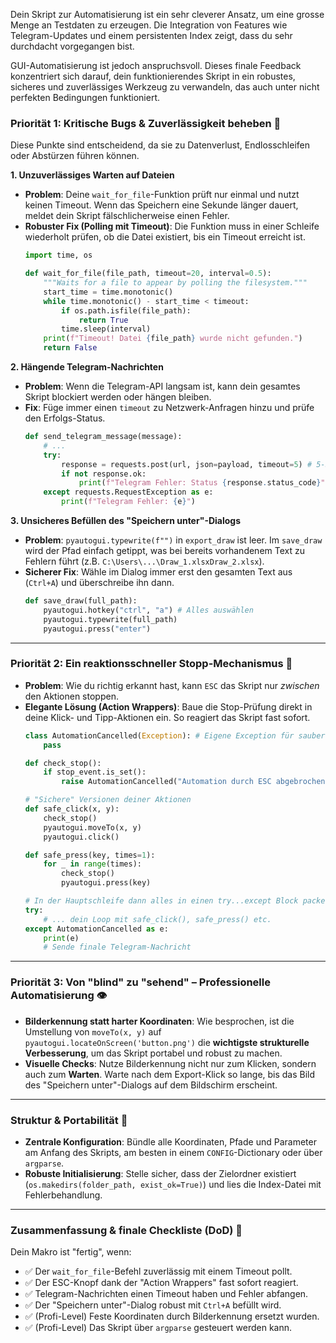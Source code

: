 Dein Skript zur Automatisierung ist ein sehr cleverer Ansatz, um eine grosse Menge an Testdaten zu erzeugen. Die Integration von Features wie Telegram-Updates und einem persistenten Index zeigt, dass du sehr durchdacht vorgegangen bist.

GUI-Automatisierung ist jedoch anspruchsvoll. Dieses finale Feedback konzentriert sich darauf, dein funktionierendes Skript in ein robustes, sicheres und zuverlässiges Werkzeug zu verwandeln, das auch unter nicht perfekten Bedingungen funktioniert.

### Priorität 1: Kritische Bugs & Zuverlässigkeit beheben 🐞

Diese Punkte sind entscheidend, da sie zu Datenverlust, Endlosschleifen oder Abstürzen führen können.

**1. Unzuverlässiges Warten auf Dateien**

  * **Problem**: Deine `wait_for_file`-Funktion prüft nur einmal und nutzt keinen Timeout. Wenn das Speichern eine Sekunde länger dauert, meldet dein Skript fälschlicherweise einen Fehler.
  * **Robuster Fix (Polling mit Timeout)**: Die Funktion muss in einer Schleife wiederholt prüfen, ob die Datei existiert, bis ein Timeout erreicht ist.
    ```python
    import time, os
    
    def wait_for_file(file_path, timeout=20, interval=0.5):
        """Waits for a file to appear by polling the filesystem."""
        start_time = time.monotonic()
        while time.monotonic() - start_time < timeout:
            if os.path.isfile(file_path):
                return True
            time.sleep(interval)
        print(f"Timeout! Datei {file_path} wurde nicht gefunden.")
        return False
    ```

**2. Hängende Telegram-Nachrichten**

  * **Problem**: Wenn die Telegram-API langsam ist, kann dein gesamtes Skript blockiert werden oder hängen bleiben.
  * **Fix**: Füge immer einen `timeout` zu Netzwerk-Anfragen hinzu und prüfe den Erfolgs-Status.
    ```python
    def send_telegram_message(message):
        # ...
        try:
            response = requests.post(url, json=payload, timeout=5) # 5-Sekunden-Timeout
            if not response.ok:
                print(f"Telegram Fehler: Status {response.status_code}")
        except requests.RequestException as e:
            print(f"Telegram Fehler: {e}")
    ```

**3. Unsicheres Befüllen des "Speichern unter"-Dialogs**

  * **Problem**: `pyautogui.typewrite(f"")` in `export_draw` ist leer. Im `save_draw` wird der Pfad einfach getippt, was bei bereits vorhandenem Text zu Fehlern führt (z.B. `C:\Users\...\Draw_1.xlsxDraw_2.xlsx`).
  * **Sicherer Fix**: Wähle im Dialog immer erst den gesamten Text aus (`Ctrl+A`) und überschreibe ihn dann.
    ```python
    def save_draw(full_path):
        pyautogui.hotkey("ctrl", "a") # Alles auswählen
        pyautogui.typewrite(full_path)
        pyautogui.press("enter")
    ```

-----

### Priorität 2: Ein reaktionsschneller Stopp-Mechanismus 🛑

  * **Problem**: Wie du richtig erkannt hast, kann `ESC` das Skript nur *zwischen* den Aktionen stoppen.
  * **Elegante Lösung (Action Wrappers)**: Baue die Stop-Prüfung direkt in deine Klick- und Tipp-Aktionen ein. So reagiert das Skript fast sofort.
    ```python
    class AutomationCancelled(Exception): # Eigene Exception für sauberen Abbruch
        pass
    
    def check_stop():
        if stop_event.is_set():
            raise AutomationCancelled("Automation durch ESC abgebrochen.")
    
    # "Sichere" Versionen deiner Aktionen
    def safe_click(x, y):
        check_stop()
        pyautogui.moveTo(x, y)
        pyautogui.click()
    
    def safe_press(key, times=1):
        for _ in range(times):
            check_stop()
            pyautogui.press(key)
    
    # In der Hauptschleife dann alles in einen try...except Block packen
    try:
        # ... dein Loop mit safe_click(), safe_press() etc.
    except AutomationCancelled as e:
        print(e)
        # Sende finale Telegram-Nachricht
    ```

-----

### Priorität 3: Von "blind" zu "sehend" – Professionelle Automatisierung 👁️

  * **Bilderkennung statt harter Koordinaten**: Wie besprochen, ist die Umstellung von `moveTo(x, y)` auf `pyautogui.locateOnScreen('button.png')` die **wichtigste strukturelle Verbesserung**, um das Skript portabel und robust zu machen.
  * **Visuelle Checks**: Nutze Bilderkennung nicht nur zum Klicken, sondern auch zum **Warten**. Warte nach dem Export-Klick so lange, bis das Bild des "Speichern unter"-Dialogs auf dem Bildschirm erscheint.

-----

### Struktur & Portabilität 🔧

  * **Zentrale Konfiguration**: Bündle alle Koordinaten, Pfade und Parameter am Anfang des Skripts, am besten in einem `CONFIG`-Dictionary oder über `argparse`.
  * **Robuste Initialisierung**: Stelle sicher, dass der Zielordner existiert (`os.makedirs(folder_path, exist_ok=True)`) und lies die Index-Datei mit Fehlerbehandlung.

-----

### Zusammenfassung & finale Checkliste (DoD) 🏁

Dein Makro ist "fertig", wenn:

  * ✅ Der `wait_for_file`-Befehl zuverlässig mit einem Timeout pollt.
  * ✅ Der ESC-Knopf dank der "Action Wrappers" fast sofort reagiert.
  * ✅ Telegram-Nachrichten einen Timeout haben und Fehler abfangen.
  * ✅ Der "Speichern unter"-Dialog robust mit `Ctrl+A` befüllt wird.
  * ✅ (Profi-Level) Feste Koordinaten durch Bilderkennung ersetzt wurden.
  * ✅ (Profi-Level) Das Skript über `argparse` gesteuert werden kann.